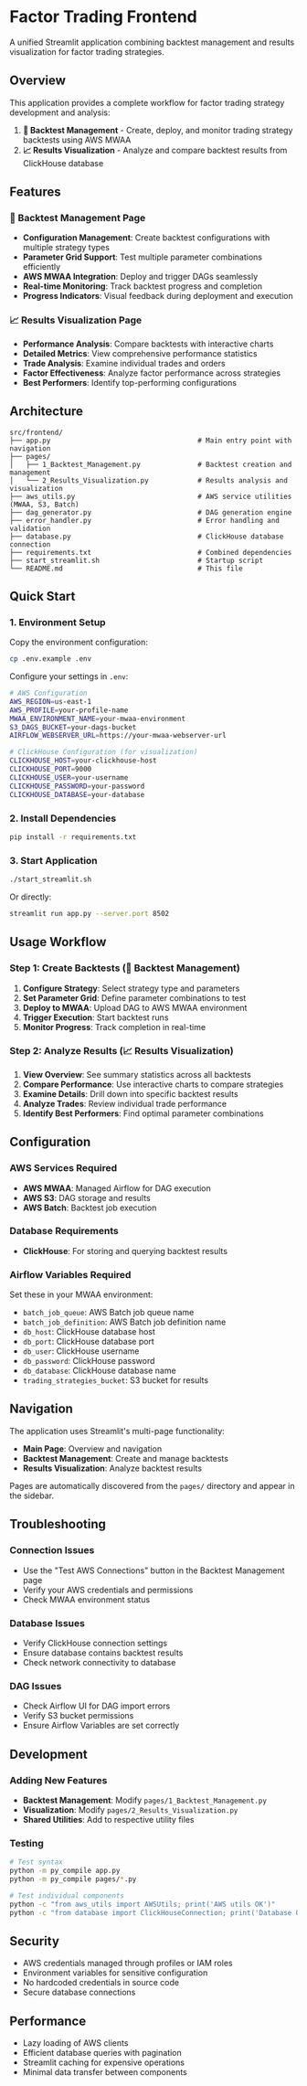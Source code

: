 # Factor Trading Frontend

A unified Streamlit application combining backtest management and results visualization for factor trading strategies.

## Overview

This application provides a complete workflow for factor trading strategy development and analysis:

1. **🚀 Backtest Management** - Create, deploy, and monitor trading strategy backtests using AWS MWAA
2. **📈 Results Visualization** - Analyze and compare backtest results from ClickHouse database

## Features

### 🚀 Backtest Management Page
- **Configuration Management**: Create backtest configurations with multiple strategy types
- **Parameter Grid Support**: Test multiple parameter combinations efficiently  
- **AWS MWAA Integration**: Deploy and trigger DAGs seamlessly
- **Real-time Monitoring**: Track backtest progress and completion
- **Progress Indicators**: Visual feedback during deployment and execution

### 📈 Results Visualization Page
- **Performance Analysis**: Compare backtests with interactive charts
- **Detailed Metrics**: View comprehensive performance statistics
- **Trade Analysis**: Examine individual trades and orders
- **Factor Effectiveness**: Analyze factor performance across strategies
- **Best Performers**: Identify top-performing configurations

## Architecture

```
src/frontend/
├── app.py                                    # Main entry point with navigation
├── pages/
│   ├── 1_Backtest_Management.py              # Backtest creation and management
│   └── 2_Results_Visualization.py            # Results analysis and visualization
├── aws_utils.py                              # AWS service utilities (MWAA, S3, Batch)
├── dag_generator.py                          # DAG generation engine
├── error_handler.py                          # Error handling and validation
├── database.py                               # ClickHouse database connection
├── requirements.txt                          # Combined dependencies
├── start_streamlit.sh                        # Startup script
└── README.md                                 # This file
```

## Quick Start

### 1. Environment Setup

Copy the environment configuration:
```bash
cp .env.example .env
```

Configure your settings in `.env`:
```bash
# AWS Configuration
AWS_REGION=us-east-1
AWS_PROFILE=your-profile-name
MWAA_ENVIRONMENT_NAME=your-mwaa-environment
S3_DAGS_BUCKET=your-dags-bucket
AIRFLOW_WEBSERVER_URL=https://your-mwaa-webserver-url

# ClickHouse Configuration (for visualization)
CLICKHOUSE_HOST=your-clickhouse-host
CLICKHOUSE_PORT=9000
CLICKHOUSE_USER=your-username
CLICKHOUSE_PASSWORD=your-password
CLICKHOUSE_DATABASE=your-database
```

### 2. Install Dependencies

```bash
pip install -r requirements.txt
```

### 3. Start Application

```bash
./start_streamlit.sh
```

Or directly:
```bash
streamlit run app.py --server.port 8502
```

## Usage Workflow

### Step 1: Create Backtests (🚀 Backtest Management)
1. **Configure Strategy**: Select strategy type and parameters
2. **Set Parameter Grid**: Define parameter combinations to test
3. **Deploy to MWAA**: Upload DAG to AWS MWAA environment
4. **Trigger Execution**: Start backtest runs
5. **Monitor Progress**: Track completion in real-time

### Step 2: Analyze Results (📈 Results Visualization)
1. **View Overview**: See summary statistics across all backtests
2. **Compare Performance**: Use interactive charts to compare strategies
3. **Examine Details**: Drill down into specific backtest results
4. **Analyze Trades**: Review individual trade performance
5. **Identify Best Performers**: Find optimal parameter combinations

## Configuration

### AWS Services Required
- **AWS MWAA**: Managed Airflow for DAG execution
- **AWS S3**: DAG storage and results
- **AWS Batch**: Backtest job execution

### Database Requirements
- **ClickHouse**: For storing and querying backtest results

### Airflow Variables Required
Set these in your MWAA environment:
- `batch_job_queue`: AWS Batch job queue name
- `batch_job_definition`: AWS Batch job definition name
- `db_host`: ClickHouse database host
- `db_port`: ClickHouse database port
- `db_user`: ClickHouse username
- `db_password`: ClickHouse password
- `db_database`: ClickHouse database name
- `trading_strategies_bucket`: S3 bucket for results

## Navigation

The application uses Streamlit's multi-page functionality:
- **Main Page**: Overview and navigation
- **Backtest Management**: Create and manage backtests
- **Results Visualization**: Analyze backtest results

Pages are automatically discovered from the `pages/` directory and appear in the sidebar.

## Troubleshooting

### Connection Issues
- Use the "Test AWS Connections" button in the Backtest Management page
- Verify your AWS credentials and permissions
- Check MWAA environment status

### Database Issues
- Verify ClickHouse connection settings
- Ensure database contains backtest results
- Check network connectivity to database

### DAG Issues
- Check Airflow UI for DAG import errors
- Verify S3 bucket permissions
- Ensure Airflow Variables are set correctly

## Development

### Adding New Features
- **Backtest Management**: Modify `pages/1_Backtest_Management.py`
- **Visualization**: Modify `pages/2_Results_Visualization.py`
- **Shared Utilities**: Add to respective utility files

### Testing
```bash
# Test syntax
python -m py_compile app.py
python -m py_compile pages/*.py

# Test individual components
python -c "from aws_utils import AWSUtils; print('AWS utils OK')"
python -c "from database import ClickHouseConnection; print('Database OK')"
```

## Security

- AWS credentials managed through profiles or IAM roles
- Environment variables for sensitive configuration
- No hardcoded credentials in source code
- Secure database connections

## Performance

- Lazy loading of AWS clients
- Efficient database queries with pagination
- Streamlit caching for expensive operations
- Minimal data transfer between components